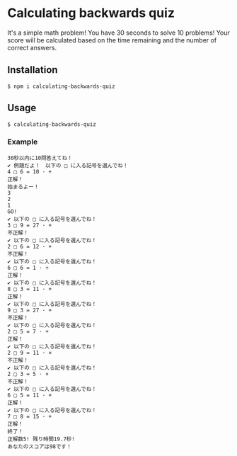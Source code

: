 # Calculating backwards quiz

It's a simple math problem!
You have 30 seconds to solve 10 problems!
Your score will be calculated based on the time remaining and the number of correct answers.

## Installation

~~~
$ npm i calculating-backwards-quiz
~~~

## Usage

~~~
$ calculating-backwards-quiz
~~~

### Example

~~~
30秒以内に10問答えてね！
✔ 例題だよ！　以下の □ に入る記号を選んでね！
4 □ 6 = 10 · +
正解！
始まるよー！
3
2
1
GO!
✔ 以下の □ に入る記号を選んでね！
3 □ 9 = 27 · +
不正解！
✔ 以下の □ に入る記号を選んでね！
2 □ 6 = 12 · +
不正解！
✔ 以下の □ に入る記号を選んでね！
6 □ 6 = 1 · ÷
正解！
✔ 以下の □ に入る記号を選んでね！
8 □ 3 = 11 · +
正解！
✔ 以下の □ に入る記号を選んでね！
9 □ 3 = 27 · +
不正解！
✔ 以下の □ に入る記号を選んでね！
2 □ 5 = 7 · +
正解！
✔ 以下の □ に入る記号を選んでね！
2 □ 9 = 11 · ×
不正解！
✔ 以下の □ に入る記号を選んでね！
2 □ 3 = 5 · ×
不正解！
✔ 以下の □ に入る記号を選んでね！
6 □ 5 = 11 · +
正解！
✔ 以下の □ に入る記号を選んでね！
7 □ 8 = 15 · +
正解！
終了！
正解数5! 残り時間19.7秒!
あなたのスコアは98です！
~~~
